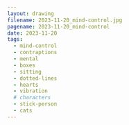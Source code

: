 ```yaml
---
layout: drawing
filename: 2023-11-20_mind-control.jpg
pagename: 2023-11-20_mind-control
date: 2023-11-20
tags:
  - mind-control
  - contraptions
  - mental
  - boxes
  - sitting
  - dotted-lines
  - hearts
  - vibration
  # characters
  - stick-person
  - cats
---
```

